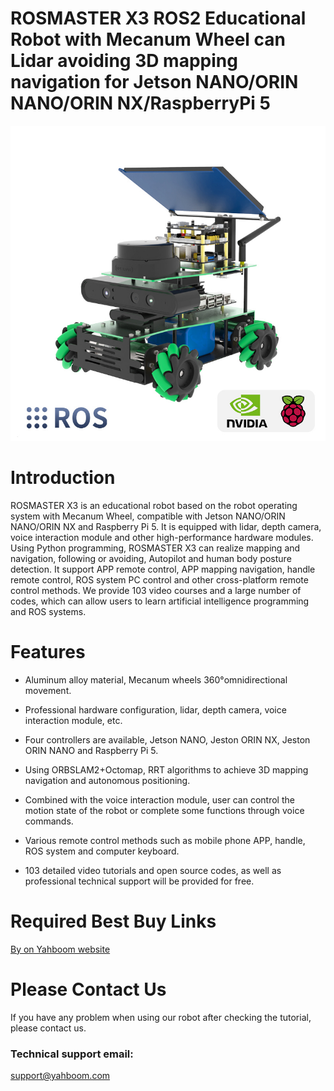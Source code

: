 # ROSMASTER X3 ROS2 Educational Robot with Mecanum Wheel can Lidar avoiding 3D mapping navigation for Jetson NANO/ORIN NANO/ORIN NX/RaspberryPi 5
![](https://github.com/YahboomTechnology/ROSMASTERX3/blob/main/X3.jpg)
# Introduction
ROSMASTER X3 is an educational robot based on the robot operating system with Mecanum Wheel, compatible with Jetson NANO/ORIN NANO/ORIN NX and Raspberry Pi 5. It is equipped with lidar, depth camera, voice interaction module and other high-performance hardware modules. Using Python programming, ROSMASTER X3 can realize mapping and navigation, following or avoiding, Autopilot and human body posture detection. It support APP remote control, APP mapping navigation, handle remote control, ROS system PC control and other cross-platform remote control methods. We provide 103 video courses and a large number of codes, which can allow users to learn artificial intelligence programming and ROS systems.
# Features
* Aluminum alloy material, Mecanum wheels 360°omnidirectional movement.

* Professional hardware configuration, lidar, depth camera, voice interaction module, etc.

* Four controllers are available, Jetson NANO, Jeston ORIN NX, Jeston ORIN NANO and Raspberry Pi 5.

* Using ORBSLAM2+Octomap, RRT algorithms to achieve 3D mapping navigation and autonomous positioning.

* Combined with the voice interaction module, user can control the motion state of the robot or complete some functions through voice commands.

* Various remote control methods such as mobile phone APP, handle, ROS system and computer keyboard.

* 103 detailed video tutorials and open source codes, as well as professional technical support will be provided for free.

# Required Best Buy Links
[By on Yahboom website](https://category.yahboom.net/products/rosmaster-x3)

# Please Contact Us
If you have any problem when using our robot after checking the tutorial, please contact us.

### Technical support email: 
support@yahboom.com

